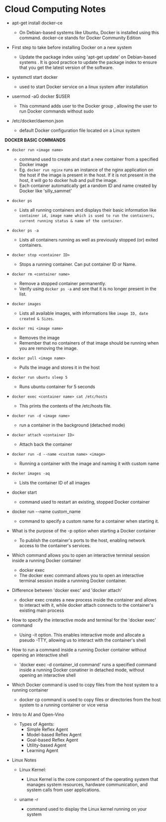 # Cloud Computing Notes

* apt-get install docker-ce 
  * On Debian-based systems like Ubuntu, Docker is installed using this command. docker-ce stands for Docker Community Edition

* First step to take before installing Docker on a new system
  * Update the package index using 'apt-get update' on Debian-based systems . It is good practice to update the package index to ensure that you get the latest version of the software.

* systemctl start docker
  * used to start Docker service on a linux system after installation

* usermod -aG docker $USER 
  * This command adds user to the Docker group , allowing the user to run Docker commands without sudo

* /etc/docker/daemon.json
  * default Docker configuration file located on a Linux system

**DOCKER BASIC COMMANDS**

* `docker run <image name>` 
  * command used to create and start a new container from a specified Docker image
  * Eg. `docker run nginx` runs an instance of the nginx application on the host if the image is present in the host. If it is not present in the host, it will go to docker hub and pull the image.
  * Each container automatically get a random ID and name created by Docker like 'silly_sammet'

* `docker ps`
  * Lists all running containers and displays their basic information like `container id, image name which is used to run the containers, current running status & name of the container`.

* `docker ps -a`
  * Lists all containers running as well as previously stopped (or) exited containers.

* `docker stop <container ID>` 
  * Stops a running container. Can put container ID or Name.

* `docker rm <container name>`
  * Remove a stopped container permanently.
  * Verify using `docker ps -a` and see that it is no longer present in the list.

* `docker images`
  * Lists all available images, with informations like `image ID, date created & Sizes`.

* `docker rmi <image name>`
  * Removes the image
  * Remember that no containers of that image should be running when you are removing the image.

* `docker pull <image name>`
  * Pulls the image and stores it in the host

* `docker run ubuntu sleep 5`
  * Runs ubuntu container for 5 seconds
* `docker exec <container name> cat /etc/hosts`
  * This prints the contents of the /etc/hosts file.

* `docker run -d <image name>`
  * run a container in the background (detached mode)
* `docker attach <container ID>`
  * Attach back the container

* `docker run -d --name <custom name> <image>`
  * Running a container with the image and naming it with custom name    

* `docker images -aq`
  * Lists the container ID of all images     










* docker start
  * command used to restart an existing, stopped Docker container
   

* docker run --name custom_name
  * command to specify a custom name for a container when starting it.

* What is the purpose of the -p option when starting a Docker container
  * To publish the container's ports to the host, enabling network access to the container's services.

* Which command allows you to open an interactive terminal session inside a running Docker container
  * docker exec
  * The docker exec command allows you to open an interactive terminal session inside a runnning Docker container. 

* Difference between 'docker exec' and 'docker attach' 
  * docker exec creates a new process inside the container and allows to interact with it, while docker attach connects to the container's existing main process

* How to specify the interactive mode and terminal for the 'docker exec' command
  * Using -it option. This enables interactive mode and allocate a pseudo -TTY, allowing us to interact with the container's shell

* How to run a command inside a running Docker container without opening an interactive shell
  * 'docker exec -d container_id command' runs a specified command inside a running Docker conatiner in detached mode, without opening an interactive shell

* Which Docker command is used to copy files from the host system to a running container
  * docker cp command is used to copy files or directories from the host system to a running container or vice versa







* Intro to AI and Open-Vino
  * Types of Agents:
    * Simple Reflex Agent
    * Model-based Reflex Agent
    * Goal-based Reflex Agent
    * Utility-based Agent
    * Learning Agent




* Linux Notes
  * Linux Kernel: 
    * Linux Kernel is the core component of the operating system that manages system resources, hardware communication, and system calls from user applications.

  * uname -r 
    * command used to display the Linux kernel running on your system 
